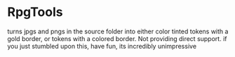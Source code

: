 # RpgTools
turns jpgs and pngs in the source folder into either color tinted tokens with a gold border, or tokens with a colored border.
Not providing direct support. 
if you just stumbled upon this, have fun, its incredibly unimpressive
